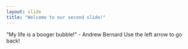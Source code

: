 ```yaml
---
layout: slide
title: "Welcome to our second slide!"
---
```

"My life is a booger bubble!" - Andrew Bernard
Use the left arrow to go back!
